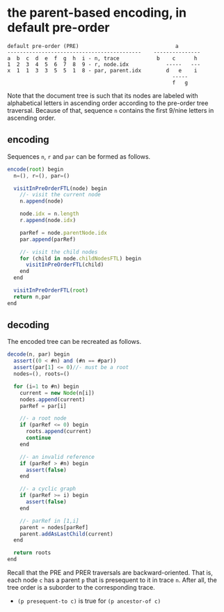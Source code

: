 
<!-- ======================================================================= -->
# the parent-based encoding, in default pre-order

```
default pre-order (PRE)                               a
-------------------------------------------    ---------------
a  b  c  d  e  f  g  h  i - n, trace            b    c      h
1  2  3  4  5  6  7  8  9 - r, node.idx            -----   ---
x  1  1  3  3  5  5  1  8 - par, parent.idx        d   e    i
                                                     -----
                                                     f   g
```

Note that the document tree is such that its nodes are labeled with alphabetical
letters in ascending order according to the pre-order tree traversal. Because
of that, sequence `n` contains the first 9/nine letters in ascending order.

<!-- ======================================================================= -->
## encoding

Sequences `n`, `r` and `par` can be formed as follows.

```js
encode(root) begin
  n=(), r=(), par=()

  visitInPreOrderFTL(node) begin
    //- visit the current node
    n.append(node)

    node.idx = n.length
    r.append(node.idx)

    parRef = node.parentNode.idx
    par.append(parRef)

    //- visit the child nodes
    for (child in node.childNodesFTL) begin
      visitInPreOrderFTL(child)
    end
  end

  visitInPreOrderFTL(root)
  return n,par
end
```

<!-- ======================================================================= -->
## decoding

The encoded tree can be recreated as follows.

```js
decode(n, par) begin
  assert((0 < #n) and (#n == #par))
  assert(par[1] <= 0)//- must be a root
  nodes=(), roots=()

  for (i=1 to #n) begin
    current = new Node(n[i])
    nodes.append(current)
    parRef = par[i]

    //- a root node
    if (parRef <= 0) begin
      roots.append(current)
      continue
    end

    //- an invalid reference
    if (parRef > #n) begin
      assert(false)
    end

    //- a cyclic graph
    if (parRef >= i) begin
      assert(false)
    end

    //- parRef in [1,i]
    parent = nodes[parRef]
    parent.addAsLastChild(current)
  end

  return roots
end
```

Recall that the PRE and PRER traversals are backward-oriented. That is, each
node `c` has a parent `p` that is presequent to it in trace `n`. After all,
the tree order is a suborder to the corresponding trace.

* `(p presequent-to c)` is true for `(p ancestor-of c)`
